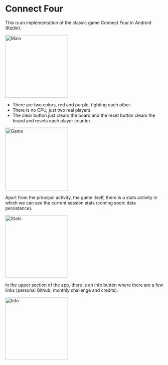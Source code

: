 # Connect Four

This is an implementation of the classic game Connect Four in Android (Kotlin).

<img src="https://user-images.githubusercontent.com/50365659/187551509-18d51f4b-2f3e-482b-a31b-6eb791bca8ef.png" alt="Main" width="200"/>

- There are two colors, red and purple, fighting each other.
- There is no CPU, just two real players.
- The clear button just clears the board and the reset button clears the board and resets each player counter.

<img src="https://user-images.githubusercontent.com/50365659/187552395-a01d18e6-4f75-4bd3-88a1-99923e711621.png" alt="Game" width="200"/>

Apart from the principal activity, the game itself, there is a stats activity in which we can see the current session stats (coming soon: data persistance).

<img src="https://user-images.githubusercontent.com/50365659/187551526-f8ae7839-3c25-4956-93ea-885664ffe43f.png" alt="Stats" width="200"/>

In the upper section of the app, there is an info button where there are a few links (personal Github, monthly challenge and credits).

<img src="https://user-images.githubusercontent.com/50365659/187551536-0aa0a200-3ad0-44ca-8a3d-1cbb17f7392c.png" alt="Info" width="200"/>
